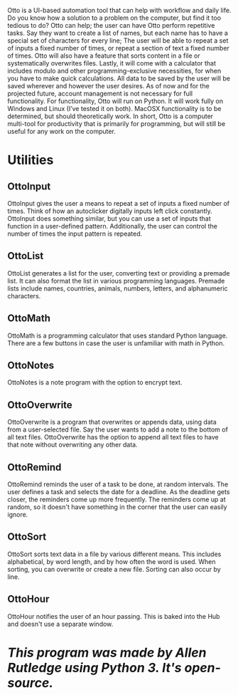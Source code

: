 Otto is a UI-based automation tool that can help with workflow and daily life. Do you know how a solution to a problem on the computer, but find it too tedious to do? Otto can help; the user can have Otto perform repetitive tasks. Say they want to create a list of names, but each name has to have a special set of characters for every line; The user will be able to repeat a set of inputs a fixed number of times, or repeat a section of text a fixed number of times. Otto will also have a feature that sorts content in a file or systematically overwrites files. Lastly, it will come with a calculator that includes modulo and other programming-exclusive necessities, for when you have to make quick calculations. All data to be saved by the user will be saved wherever and however the user desires. As of now and for the projected future, account management is not necessary for full functionality.
For functionality, Otto will run on Python. It will work fully on Windows and Linux (I’ve tested it on both). MacOSX functionality is to be determined, but should theoretically work.
In short, Otto is a computer multi-tool for productivity that is primarily for programming, but will still be useful for any work on the computer.

# Utilities
## OttoInput
OttoInput gives the user a means to repeat a set of inputs a fixed number of times. Think of how an autoclicker digitally inputs left click constantly.
OttoInput does something similar, but you can use a set of inputs that function in a user-defined pattern. Additionally, the user can control the number of times the input pattern is repeated.

## OttoList
OttoList generates a list for the user, converting text or providing a premade list. It can also format the list in various programming languages.
Premade lists include names, countries, animals, numbers, letters, and alphanumeric characters.

## OttoMath
OttoMath is a programming calculator that uses standard Python language. There are a few buttons in case the user is unfamiliar with math in Python.

## OttoNotes
OttoNotes is a note program with the option to encrypt text.

## OttoOverwrite
OttoOverwrite is a program that overwrites or appends data, using data from a user-selected file.
Say the user wants to add a note to the bottom of all text files. OttoOverwrite has the option to append all text files to have that note without overwriting any other data.

## OttoRemind
OttoRemind reminds the user of a task to be done, at random intervals.
The user defines a task and selects the date for a deadline. As the deadline gets closer, the reminders come up more frequently.
The reminders come up at random, so it doesn't have something in the corner that the user can easily ignore.

## OttoSort
OttoSort sorts text data in a file by various different means. This includes alphabetical, by word length, and by how often the word is used.
When sorting, you can overwrite or create a new file. Sorting can also occur by line.

## OttoHour
OttoHour notifies the user of an hour passing. This is baked into the Hub and doesn't use a separate window.

# *This program was made by Allen Rutledge using Python 3. It's open-source.*
